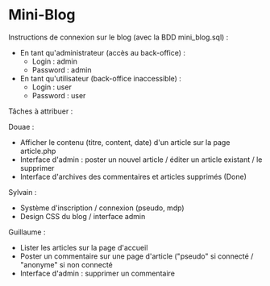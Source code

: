 # Mini-Blog

Instructions de connexion sur le blog (avec la BDD mini_blog.sql) :
* En tant qu'administrateur (accès au back-office) : 
  * Login : admin
  * Password : admin
* En tant qu'utilisateur (back-office inaccessible) : 
  * Login : user
  * Password : user

Tâches à attribuer :

Douae : 
* Afficher le contenu (titre, content, date) d'un article sur la page article.php
* Interface d'admin : poster un nouvel article / éditer un article existant / le supprimer
* Interface d'archives des commentaires et articles supprimés (Done)

Sylvain :
* Système d'inscription / connexion (pseudo, mdp)
* Design CSS du blog / interface admin

Guillaume :
* Lister les articles sur la page d'accueil
* Poster un commentaire sur une page d'article ("pseudo" si connecté / "anonyme" si non connecté
* Interface d'admin : supprimer un commentaire
